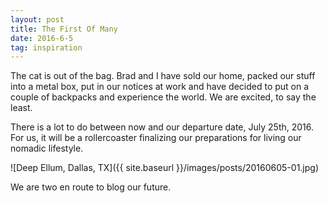 ```yaml
---
layout: post
title: The First Of Many
date: 2016-6-5
tag: inspiration
---
```


The cat is out of the bag. Brad and I have sold our home, packed our stuff into a metal box, put in our notices at work and have decided to put on a couple of backpacks and experience the world. We are excited, to say the least.

There is a lot to do between now and our departure date, July 25th, 2016. For us, it will be a rollercoaster finalizing our preparations for living our nomadic lifestyle.

![Deep Ellum, Dallas, TX]({{ site.baseurl }}/images/posts/20160605-01.jpg)

We are two en route to blog our future.